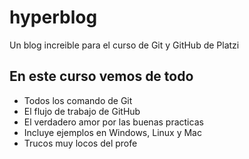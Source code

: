 # hyperblog
Un blog increible para el curso de Git y GitHub de Platzi

## En este curso vemos de todo
* Todos los comando de Git
* El flujo de trabajo de GitHub
* El verdadero amor por las buenas practicas
* Incluye ejemplos en Windows, Linux y Mac
* Trucos muy locos del profe